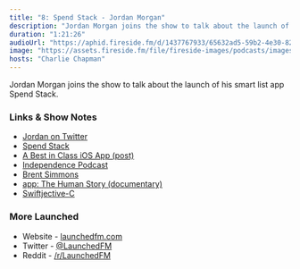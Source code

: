 ```yaml
---
title: "8: Spend Stack - Jordan Morgan"
description: "Jordan Morgan joins the show to talk about the launch of his smart list app Spend Stack."
duration: "1:21:26"
audioUrl: "https://aphid.fireside.fm/d/1437767933/65632ad5-59b2-4e30-82d1-13845dce07dd/47cc2b57-c99a-4ced-8609-74270d651bb9.mp3"
image: "https://assets.fireside.fm/file/fireside-images/podcasts/images/6/65632ad5-59b2-4e30-82d1-13845dce07dd/episodes/4/47cc2b57-c99a-4ced-8609-74270d651bb9/cover.jpg?v=1"
hosts: "Charlie Chapman"
---
```


<p>Jordan Morgan joins the show to talk about the launch of his smart list app Spend Stack.</p>

<h3>Links &amp; Show Notes</h3>

<ul>
<li><a href="https://twitter.com/jordanmorgan10" rel="nofollow">Jordan on Twitter</a></li>
<li><a href="https://www.spendstack.com" rel="nofollow">Spend Stack</a></li>
<li><a href="https://www.swiftjectivec.com/a-best-in-class-app/" rel="nofollow">A Best in Class iOS App (post)</a></li>
<li><a href="https://independence.fm" rel="nofollow">Independence Podcast</a></li>
<li><a href="https://twitter.com/brentsimmons" rel="nofollow">Brent Simmons</a></li>
<li><a href="https://appdocumentary.com" rel="nofollow">app: The Human Story (documentary)</a></li>
<li><a href="https://www.swiftjectivec.com" rel="nofollow">Swiftjective-C</a></li>
</ul>

<h3>More Launched</h3>

<ul>
<li>Website - <a href="https://launchedfm.com" rel="nofollow">launchedfm.com</a></li>
<li>Twitter - <a href="https://twitter.com/launchedfm" rel="nofollow">@LaunchedFM</a></li>
<li>Reddit - <a href="https://www.reddit.com/r/LaunchedFM/" rel="nofollow">/r/LaunchedFM</a></li>
</ul>
